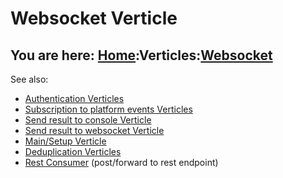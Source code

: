 # Websocket Verticle

## You are here: [Home](../index.md):Verticles:[Websocket](websocket.md)

See also:

- [Authentication Verticles](auth.md)
- [Subscription to platform events Verticles](platform.md)
- [Send result to console Verticle](console.md)
- [Send result to websocket Verticle](websocket.md)
- [Main/Setup Verticle](main.md)
- [Deduplication Verticles](dedup.md)
- [Rest Consumer](restconsumer.md) (post/forward to rest endpoint)
